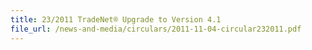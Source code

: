 ```yaml
---
title: 23/2011 TradeNet® Upgrade to Version 4.1
file_url: /news-and-media/circulars/2011-11-04-circular232011.pdf
---
```

